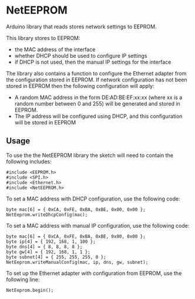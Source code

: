 NetEEPROM
=========

Arduino library that reads stores network settings to EEPROM.

This library stores to EEPROM:
* the MAC address of the interface
* whether DHCP should be used to configure IP settings
* if DHCP is not used, then the manual IP settings for the interface

The library also contains a function to configure the Ethernet adapter
from the configuration stored in EEPROM. If network configuration has
not been stored in EEPROM then the following configuration will apply:
* A random MAC address in the form DE:AD:BE:EF:xx:xx
  (where xx is a random number between 0 and 255) will be generated
  and stored in EEPROM.
* The IP address will be configured using DHCP, and this configuration
  will be stored in EEPROM

Usage
-----

To use the the NetEEPROM library the sketch will need to contain the
following includes:

    #include <EEPROM.h>
    #include <SPI.h>
    #include <Ethernet.h>
    #include <NetEEPROM.h>

To set a MAC address with DHCP configuration, use the following code:

    byte mac[6] = { 0xCA, 0xFE, 0xBA, 0xBE, 0x00, 0x00 };
    NetEeprom.writeDhcpConfig(mac);

To set a MAC address with manual IP configuration, use the following code:

    byte mac[6] = { 0xCA, 0xFE, 0xBA, 0xBE, 0x00, 0x00 };
    byte ip[4] = { 192, 168, 1, 100 };
    byte dns[4] = { 8, 8, 8, 8 };
    byte gw[4] = { 192, 168, 1, 1 };
    byte subnet[4] = { 255, 255, 255, 0 };
    NetEeprom.writeManualConfig(mac, ip, dns, gw, subnet);

To set up the Ethernet adapter with configuration from EEPROM, use the
following line:

    NetEeprom.begin();

